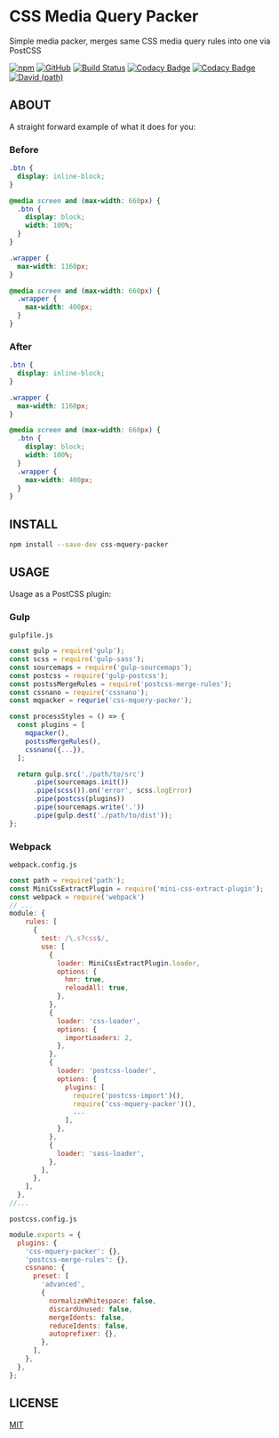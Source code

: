 # CSS Media Query Packer

Simple media packer, merges same CSS media query rules into one via PostCSS

[![npm](https://img.shields.io/npm/v/css-mquery-packer)](https://www.npmjs.com/package/css-mquery-packer)
[![GitHub](https://img.shields.io/github/license/n19htz/css-mquery-packer)](https://github.com/n19htz/css-mquery-packer/blob/master/LICENSE)
[![Build Status](https://travis-ci.org/n19htz/css-mquery-packer.svg?branch=master)](https://travis-ci.org/n19htz/css-mquery-packer)
[![Codacy Badge](https://api.codacy.com/project/badge/Grade/bf67a8c3a0004d619a64eb5ba21abd28)](https://www.codacy.com/manual/n19htz/css-mquery-packer?utm_source=github.com&utm_medium=referral&utm_content=n19htz/css-mquery-packer&utm_campaign=Badge_Grade)
[![Codacy Badge](https://api.codacy.com/project/badge/Coverage/2c3985601ce1436dbc26800b3642ca68)](https://www.codacy.com/manual/n19htz/css-mquery-packer?utm_source=github.com&utm_medium=referral&utm_content=n19htz/css-mquery-packer&utm_campaign=Badge_Coverage)
[![David (path)](https://img.shields.io/david/n19htz/css-mquery-packer)](https://david-dm.org/n19htz/css-mquery-packer)

## ABOUT

A straight forward example of what it does for you:

### Before

```css
.btn {
  display: inline-block;
}

@media screen and (max-width: 660px) {
  .btn {
    display: block;
    width: 100%;
  }
}

.wrapper {
  max-width: 1160px;
}

@media screen and (max-width: 660px) {
  .wrapper {
    max-width: 400px;
  }
}
```

### After

```css
.btn {
  display: inline-block;
}

.wrapper {
  max-width: 1160px;
}

@media screen and (max-width: 660px) {
  .btn {
    display: block;
    width: 100%;
  }
  .wrapper {
    max-width: 400px;
  }
}
```

## INSTALL

```bash
npm install --save-dev css-mquery-packer
```

## USAGE

Usage as a PostCSS plugin:

### Gulp

`gulpfile.js`

```javascript
const gulp = require('gulp');
const scss = require('gulp-sass');
const sourcemaps = require('gulp-sourcemaps');
const postcss = require('gulp-postcss');
const postssMergeRules = require('postcss-merge-rules');
const cssnano = require('cssnano');
const mqpacker = requrie('css-mquery-packer');

const processStyles = () => {
  const plugins = [
    mqpacker(),
    postssMergeRules(),
    cssnano({...}),
  ];

  return gulp.src('./path/to/src')
      .pipe(sourcemaps.init())
      .pipe(scss()).on('error', scss.logError)
      .pipe(postcss(plugins))
      .pipe(sourcemaps.write('.'))
      .pipe(gulp.dest('./path/to/dist'));
};
```

### Webpack

`webpack.config.js`

```javascript
const path = require('path');
const MiniCssExtractPlugin = require('mini-css-extract-plugin');
const webpack = require('webpack')
// ...
module: {
    rules: [
      {
        test: /\.s?css$/,
        use: [
          {
            loader: MiniCssExtractPlugin.loader,
            options: {
              hmr: true,
              reloadAll: true,
            },
          },
          {
            loader: 'css-loader',
            options: {
              importLoaders: 2,
            },
          },
          {
            loader: 'postcss-loader',
            options: {
              plugins: [
                require('postcss-import')(),
                require('css-mquery-packer')(),
                ...
              ],
            },
          },
          {
            loader: 'sass-loader',
          },
        ],
      },
    ],
  },
//...
```

`postcss.config.js`

```javascript
module.exports = {
  plugins: {
    'css-mquery-packer': {},
    'postcss-merge-rules': {},
    cssnano: {
      preset: [
        'advanced',
        {
          normalizeWhitespace: false,
          discardUnused: false,
          mergeIdents: false,
          reduceIdents: false,
          autoprefixer: {},
        },
      ],
    },
  },
};
```

## LICENSE

[MIT](https://github.com/n19htz/css-mquery-packer/blob/master/LICENSE)

